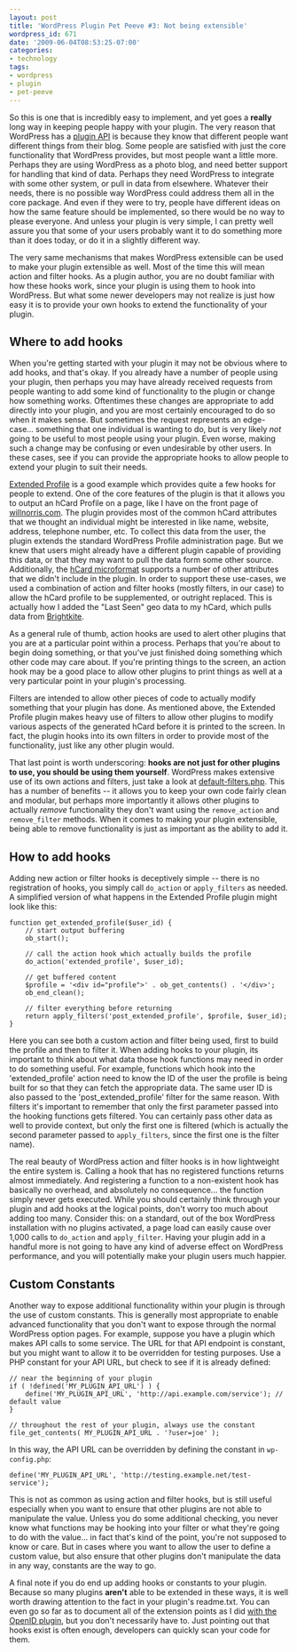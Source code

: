 ```yaml
---
layout: post
title: 'WordPress Plugin Pet Peeve #3: Not being extensible'
wordpress_id: 671
date: '2009-06-04T08:53:25-07:00'
categories:
- technology
tags:
- wordpress
- plugin
- pet-peeve
---
```

So this is one that is incredibly easy to implement, and yet goes a **really** long way in keeping people happy with your plugin.  The very reason that WordPress has a [plugin API][] is because they know that different people want different things from their blog.  Some people are satisfied with just the core functionality that WordPress provides, but most people want a little more.  Perhaps they are using WordPress as a photo blog, and need better support for handling that kind of data.  Perhaps they need WordPress to integrate with some other system, or pull in data from elsewhere.  Whatever their needs, there is no possible way WordPress could address them all in the core package.  And even if they were to try, people have different ideas on how the same feature should be implemented, so there would be no way to please everyone.  And unless your plugin is very simple, I can pretty well assure you that some of your users probably want it to do something more than it does today, or do it in a slightly different way.

The very same mechanisms that makes WordPress extensible can be used to make your plugin extensible as well.  Most of the time this will mean action and filter hooks.  As a plugin author, you are no doubt familiar with how these hooks work, since your plugin is using them to hook into WordPress.  But what some newer developers may not realize is just how easy it is to provide your own hooks to extend the functionality of your plugin.

<!--more-->


## Where to add hooks ##

When you're getting started with your plugin it may not be obvious where to add hooks, and that's okay.  If you already have a number of people using your plugin, then perhaps you may have already received requests from people wanting to add some kind of functionality to the plugin or change how something works.  Oftentimes these changes are appropriate to add directly into your plugin, and you are most certainly encouraged to do so when it makes sense.  But sometimes the request represents an edge-case... something that one individual is wanting to do, but is very likely *not* going to be useful to most people using your plugin.  Even worse, making such a change may be confusing or even undesirable by other users.  In these cases, see if you can provide the appropriate hooks to allow people to extend your plugin to suit their needs.  

[Extended Profile][] is a good example which provides quite a few hooks for people to extend.  One of the core features of the plugin is that it allows you to output an hCard Profile on a page, like I have on the front page of [willnorris.com][].  The plugin provides most of the common hCard attributes that we thought an individual might be interested in like name, website, address, telephone number, etc. To collect this data from the user, the plugin extends the standard WordPress Profile administration page.  But we knew that users might already have a different plugin capable of providing this data, or that they may want to pull the data form some other source. Additionally, the [hCard microformat][] supports a number of other attributes that we didn't include in the plugin.  In order to support these use-cases, we used a combination of action and filter hooks (mostly filters, in our case) to allow the hCard profile to be supplemented, or outright replaced. This is actually how I added the "Last Seen" geo data to my hCard, which pulls data from [Brightkite][].

As a general rule of thumb, action hooks are used to alert other plugins that you are at a particular point within a process.  Perhaps that you're about to begin doing something, or that you've just finished doing something which other code may care about.  If you're printing things to the screen, an action hook may be a good place to allow other plugins to print things as well at a very particular point in your plugin's processing.

Filters are intended to allow other pieces of code to actually modify something that your plugin has done.  As mentioned above, the Extended Profile plugin makes heavy use of filters to allow other plugins to modify various aspects of the generated hCard before it is printed to the screen.  In fact, the plugin hooks into its own filters in order to provide most of the functionality, just like any other plugin would.  

That last point is worth underscoring: **hooks are not just for other plugins to use, you should be using them yourself**.  WordPress makes extensive use of its own actions and filters, just take a look at [default-filters.php][].  This has a number of benefits -- it allows you to keep your own code fairly clean and modular, but perhaps more importantly it allows other plugins to actually *remove* functionality they don't want using the `remove_action` and `remove_filter` methods. When it comes to making your plugin extensible, being able to remove functionality is just as important as the ability to add it.


## How to add hooks ##

Adding new action or filter hooks is deceptively simple -- there is no registration of hooks, you simply call `do_action` or `apply_filters` as needed.  A simplified version of what happens in the Extended Profile plugin might look like this:

    function get_extended_profile($user_id) {
        // start output buffering
        ob_start();

        // call the action hook which actually builds the profile
        do_action('extended_profile', $user_id);

        // get buffered content
        $profile = '<div id="profile">' . ob_get_contents() . '</div>';
        ob_end_clean();

        // filter everything before returning
        return apply_filters('post_extended_profile', $profile, $user_id);
    }

Here you can see both a custom action and filter being used, first to build the profile and then to filter it.  When adding hooks to your plugin, its important to think about what data those hook functions may need in order to do something useful.  For example, functions which hook into the 'extended\_profile' action need to know the ID of the user the profile is being built for so that they can fetch the appropriate data.  The same user ID is also passed to the 'post\_extended\_profile' filter for the same reason.  With filters it's important to remember that only the first parameter passed into the hooking functions gets filtered.  You can certainly pass other data as well to provide context, but only the first one is filtered (which is actually the second parameter passed to `apply_filters`, since the first one is the filter name).

The real beauty of WordPress action and filter hooks is in how lightweight the entire system is.  Calling a hook that has no registered functions returns almost immediately.  And registering a function to a non-existent hook has basically no overhead, and absolutely no consequence... the function simply never gets executed.  While you should certainly think through your plugin and add hooks at the logical points, don't worry too much about adding too many.  Consider this: on a standard, out of the box WordPress installation with no plugins activated, a page load can easily cause over 1,000 calls to `do_action` and `apply_filter`.  Having your plugin add in a handful more is not going to have any kind of adverse effect on WordPress performance, and you will potentially make your plugin users much happier.


## Custom Constants ##

Another way to expose additional functionality within your plugin is through the use of custom constants.  This is generally most appropriate to enable advanced functionality that you don't want to expose through the normal WordPress option pages.  For example, suppose you have a plugin which makes API calls to some service.  The URL for that API endpoint is constant, but you might want to allow it to be overridden for testing purposes.  Use a PHP constant for your API URL, but check to see if it is already defined:

    // near the beginning of your plugin
    if ( !defined('MY_PLUGIN_API_URL') ) {
        define('MY_PLUGIN_API_URL', 'http://api.example.com/service'); // default value
    }

    // throughout the rest of your plugin, always use the constant
    file_get_contents( MY_PLUGIN_API_URL . '?user=joe' );

In this way, the API URL can be overridden by defining the constant in `wp-config.php`:

    define('MY_PLUGIN_API_URL', 'http://testing.example.net/test-service');

This is not as common as using action and filter hooks, but is still useful especially when you want to ensure that other plugins are not able to manipulate the value.  Unless you do some additional checking, you never know what functions may be hooking into your filter or what they're going to do with the value... in fact that's kind of the point, you're not supposed to know or care.  But in cases where you want to allow the user to define a custom value, but also ensure that other plugins don't manipulate the data in any way, constants are the way to go.

A final note if you do end up adding hooks or constants to your plugin.  Because so many plugins **aren't** able to be extended in these ways, it is well worth drawing attention to the fact in your plugin's readme.txt.  You can even go so far as to document all of the extension points as I did [with the OpenID plugin][], but you don't necessarily have to.  Just pointing out that hooks exist is often enough, developers can quickly scan your code for them.

[plugin API]: http://codex.wordpress.org/Plugin_API
[Extended Profile]: http://wordpress.org/extend/plugins/extended-profile/
[willnorris.com]: http://willnorris.com/
[hCard microformat]: http://microformats.org/wiki/hCard
[Brightkite]: http://brightkite.com/
[default-filters.php]: http://core.trac.wordpress.org/browser/trunk/wp-includes/default-filters.php
[with the OpenID plugin]: http://wiki.diso-project.org/wordpress-openid-api
